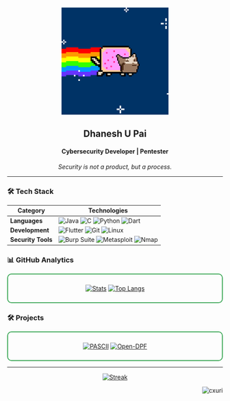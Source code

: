 <p align="center">
  <img src="https://github.com/cxuri/cxuri/blob/main/nyan.gif?raw=true" width="250">
</p>

<h2 align="center">Dhanesh U Pai</h2>
<h4 align="center">Cybersecurity Developer | Pentester</h4>

<p align="center">
  <i>Security is not a product, but a process.</i>
</p>

---

### 🛠️ Tech Stack

| Category       | Technologies                                                                 |
|----------------|------------------------------------------------------------------------------|
| **Languages**  | ![Java](https://img.shields.io/badge/Java-%23ED8B00.svg?style=flat&logo=openjdk&logoColor=white) ![C](https://img.shields.io/badge/C-%2300599C.svg?style=flat&logo=c&logoColor=white) ![Python](https://img.shields.io/badge/Python-%233776AB.svg?style=flat&logo=python&logoColor=white) ![Dart](https://img.shields.io/badge/Dart-%230175C2.svg?style=flat&logo=dart&logoColor=white) |
| **Development**| ![Flutter](https://img.shields.io/badge/Flutter-%2302569B.svg?style=flat&logo=flutter&logoColor=white) ![Git](https://img.shields.io/badge/Git-%23F05032.svg?style=flat&logo=git&logoColor=white) ![Linux](https://img.shields.io/badge/Linux-%23FCC624.svg?style=flat&logo=linux&logoColor=black) |
| **Security Tools** | ![Burp Suite](https://img.shields.io/badge/Burp_Suite-%23FF6633.svg?style=flat&logo=burpsuite&logoColor=white) ![Metasploit](https://img.shields.io/badge/Metasploit-%23E34F26.svg?style=flat&logo=metasploit&logoColor=white) ![Nmap](https://img.shields.io/badge/Nmap-%23FFFFFF.svg?style=flat&logo=nmap&logoColor=black) |

### 📊 GitHub Analytics
<div align="center" style="border: 2px solid #3aa655; border-radius: 10px; padding: 10px; margin: 10px 0;">

[![Stats](https://github-readme-stats.vercel.app/api?username=cxuri&show_icons=true&count_private=true&theme=dark&hide_border=true&bg_color=00000000&text_color=d0d0d0&icon_color=3aa655)](https://github.com/cxuri)
[![Top Langs](https://github-readme-stats.vercel.app/api/top-langs/?username=cxuri&layout=compact&theme=dark&hide_border=true&bg_color=00000000&text_color=d0d0d0&title_color=3aa655)](https://github.com/cxuri)
</div>

### 🛠️ Projects
<div align="center" style="border: 2px solid #3aa655; border-radius: 10px; padding: 10px; margin: 10px 0;">

[![PASCII](https://github-readme-stats.vercel.app/api/pin/?username=cxuri&repo=pascii&theme=dark&hide_border=true&bg_color=00000000&text_color=d0d0d0&title_color=3aa655)](https://github.com/cxuri/pascii)
[![Open-DPF](https://github-readme-stats.vercel.app/api/pin/?username=cxuri&repo=open-dpf&theme=dark&hide_border=true&bg_color=00000000&text_color=d0d0d0&title_color=3aa655)](https://github.com/cxuri/open-dpf)
</div>

---

<div align="center">

[![Streak](https://streak-stats.demolab.com?user=cxuri&theme=dark&hide_border=true&background=00000000&dates=d0d0d0&stroke=3aa655)](https://github.com/cxuri)
</div>

<p align="right">
  <img src="https://komarev.com/ghpvc/?username=cxuri&label=Profile+Views&color=3aa655&style=flat" alt="cxuri" /> 
</p>
